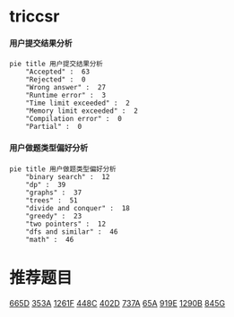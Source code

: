 # triccsr

<!-- tabs:start -->



#### **用户提交结果分析**

```mermaid
pie title 用户提交结果分析
    "Accepted" :  63
    "Rejected" :  0
    "Wrong answer" :  27
    "Runtime error" :  3
    "Time limit exceeded" :  2
    "Memory limit exceeded" :  2
    "Compilation error" :  0
    "Partial" :  0
```

#### **用户做题类型偏好分析**

```mermaid
pie title 用户做题类型偏好分析
    "binary search" :  12
    "dp" :  39
    "graphs" :  37
    "trees" :  51
    "divide and conquer" :  18
    "greedy" :  23
    "two pointers" :  12
    "dfs and similar" :  46
    "math" :  46
```



<!-- tabs:end -->
# 推荐题目
[665D](https://codeforces.com/contest/665/problem/D)
[353A](https://codeforces.com/contest/353/problem/A)
[1261F](https://codeforces.com/contest/1261/problem/F)
[448C](https://codeforces.com/contest/448/problem/C)
[402D](https://codeforces.com/contest/402/problem/D)
[737A](https://codeforces.com/contest/737/problem/A)
[65A](https://codeforces.com/contest/65/problem/A)
[919E](https://codeforces.com/contest/919/problem/E)
[1290B](https://codeforces.com/contest/1290/problem/B)
[845G](https://codeforces.com/contest/845/problem/G)
